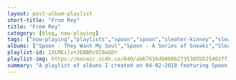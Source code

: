 ```yaml
---
layout: post-album-playlist
short-title: "From Rey"
title: "From Rey"
category: [blog, now-playing]
tags: ["now-playing","playlists","spoon","spoon","sleater-kinney","sleater-kinney","sleater-kinney","sleater-kinney","ted-leo-and-the-pharmacists","pearl-jam"]
albums: ["Spoon - They Want My Soul","Spoon - A Series of Sneaks","Sleater-Kinney - No Cities to Love","Sleater-Kinney - One Beat (Remastered)","Sleater-Kinney - The Hot Rock (Remastered)","Sleater-Kinney - Dig Me Out (Remastered)","Ted Leo and the Pharmacists - The Brutalist Bricks","Pearl Jam - Ten"]
playlist-id: 1XLMEilvn3ENBRz9IBaGDY
playlist-img: https://mosaic.scdn.co/640/ab67616d0000b2735385b525402ff1002a648044ab67616d0000b2739288bc6a8c1f2fca8b5eddf9ab67616d0000b273c76bb7751e7746015967b63aab67616d0000b273d07fbe9a69e2be3e2f11f34c
summary: "A playlist of albums I created on 04-02-2018 featuring Spoon, Spoon, Sleater-Kinney, Sleater-Kinney, Sleater-Kinney, Sleater-Kinney, Ted Leo and the Pharmacists, and Pearl Jam"
---
```

